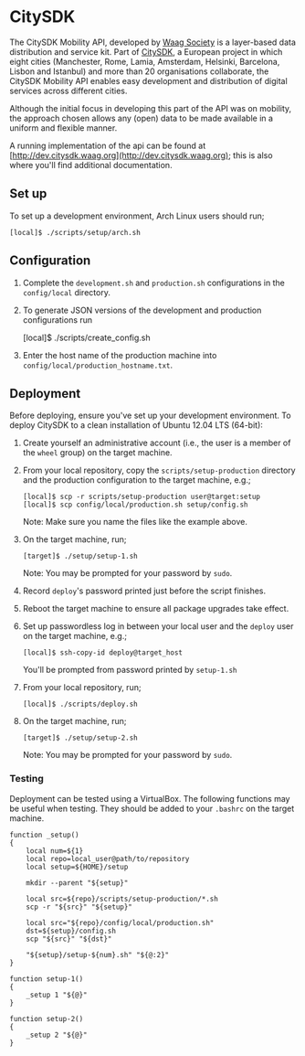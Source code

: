 CitySDK
=======

The CitySDK Mobility API, developed by [Waag Society](http://waag.org/) is a
layer-based data distribution and service kit. Part of
[CitySDK](http://citysdk.eu), a European project in which eight cities
(Manchester, Rome, Lamia, Amsterdam, Helsinki, Barcelona, Lisbon and Istanbul)
and more than 20 organisations collaborate, the CitySDK Mobility API enables
easy development and distribution of digital services across different cities.

Although the initial focus in developing this part of the API was on mobility,
the approach chosen allows any (open) data to be made available in a uniform
and flexible manner.

A running implementation of the api can be found at
[http://dev.citysdk.waag.org](http://dev.citysdk.waag.org); this is also where
you'll find additional documentation.


Set up
------

To set up a development environment, Arch Linux users should run;

    [local]$ ./scripts/setup/arch.sh


Configuration
-------------

1. Complete the `development.sh` and `production.sh` configurations in the
   `config/local` directory.

2. To generate JSON versions of the development and production configurations
   run

    [local]$ ./scripts/create_config.sh

3. Enter the host name of the production machine into
   `config/local/production_hostname.txt`.


Deployment
----------

Before deploying, ensure you've set up your development environment. To deploy
CitySDK to a clean installation of Ubuntu 12.04 LTS (64-bit):

1.  Create yourself an administrative account (i.e., the user is a member of
    the `wheel` group) on the target machine.

2.  From your local repository, copy the `scripts/setup-production` directory
    and the production configuration to the target machine, e.g.;

        [local]$ scp -r scripts/setup-production user@target:setup
        [local]$ scp config/local/production.sh setup/config.sh

    Note: Make sure you name the files like the example above.

3.  On the target machine, run;

        [target]$ ./setup/setup-1.sh

    Note: You may be prompted for your password by `sudo`.

4.  Record `deploy`'s password printed just before the script finishes.

5.  Reboot the target machine to ensure all package upgrades take effect.

6.  Set up passwordless log in between your local user and the `deploy` user on
    the target machine, e.g.;

        [local]$ ssh-copy-id deploy@target_host

    You'll be prompted from password printed by `setup-1.sh`

8.  From your local repository, run;

        [local]$ ./scripts/deploy.sh

7.  On the target machine, run;

        [target]$ ./setup/setup-2.sh

    Note: You may be prompted for your password by `sudo`.


### Testing

Deployment can be tested using a VirtualBox. The following functions may be
useful when testing. They should be added to your `.bashrc` on the target
machine.

    function _setup()
    {
        local num=${1}
        local repo=local_user@path/to/repository
        local setup=${HOME}/setup

        mkdir --parent "${setup}"

        local src=${repo}/scripts/setup-production/*.sh
        scp -r "${src}" "${setup}"

        local src="${repo}/config/local/production.sh"
        dst=${setup}/config.sh
        scp "${src}" "${dst}"

        "${setup}/setup-${num}.sh" "${@:2}"
    }

    function setup-1()
    {
        _setup 1 "${@}"
    }

    function setup-2()
    {
        _setup 2 "${@}"
    }

